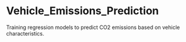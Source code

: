 # Vehicle_Emissions_Prediction
Training regression models to predict CO2 emissions based on vehicle characteristics.
